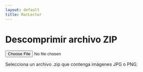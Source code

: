 ```yaml
---
layout: default
title: RarLector
---
```


<h1>Descomprimir archivo ZIP</h1>
<input type="file" id="fileInput" accept=".zip">
<p>Selecciona un archivo .zip que contenga imágenes JPG o PNG.</p>
<div id="imageContainer"></div>

<!-- JSZip desde CDN -->
<script src="https://cdn.jsdelivr.net/npm/jszip@3.10.1/dist/jszip.min.js"></script>
<script src="script.js"></script>

